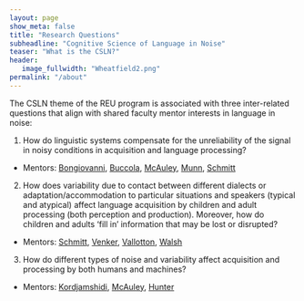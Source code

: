 ```yaml
---
layout: page
show_meta: false
title: "Research Questions"
subheadline: "Cognitive Science of Language in Noise"
teaser: "What is the CSLN?"
header:
   image_fullwidth: "Wheatfield2.png"
permalink: "/about"
---
```

The CSLN theme of the REU program is associated with three inter-related questions that align with shared faculty mentor interests in language in noise:

1.	How do linguistic systems compensate for the unreliability of the signal in noisy conditions in acquisition and language processing?
 - Mentors: [Bongiovanni](people/bongiovanni), [Buccola](/people/buccola), [McAuley](/people/mcauley), [Munn](/people/munn), [Schmitt](/people/schmitt)
2. 	How does variability due to contact between different dialects or adaptation/accommodation to particular situations and speakers (typical and atypical) affect language acquisition by children and adult processing (both perception and production). Moreover, how do children and adults ‘fill in’ information that may be lost or disrupted?
 - Mentors: [Schmitt](/people/schmitt), [Venker](/people/venker), [Vallotton](/people/vallotton), [Walsh](/people/walsh)
3. How do different types of noise and variability affect acquisition and processing by both humans and machines?
 - Mentors: [Kordjamshidi](/people/kordjamshidi), [McAuley](/people/mcauley), [Hunter](/people/hunter)
